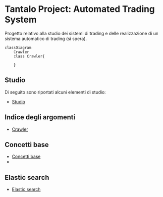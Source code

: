 # Tantalo Project: Automated Trading System

Progetto relativo alla studio dei sistemi di trading e delle realizzazione di un sistema automatico di trading (si spera).

```mermaid
classDiagram
    Crawler 
    class Crawler{
      
    }
```


## Studio
Di seguito sono riportati alcuni elementi di studio:

 - [Studio](./STUDIO.md)

## Indice degli argomenti

* [Crawler](crawler/CRAWLER.md)

## Concetti base

* [Concetti base](./CONCETTI_BASE.md)
* 
## Elastic search

* [Elastic search](./elk/ELASTIC.md)
